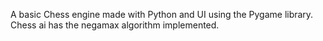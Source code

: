 A basic Chess engine made with Python and UI using the Pygame library.
Chess ai has the negamax algorithm implemented.
